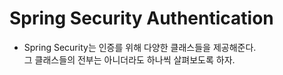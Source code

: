 <h1>Spring Security Authentication</h1>

- Spring Security는 인증를 위해 다양한 클래스들을 제공해준다.  
  그 클래스들의 전부는 아니더라도 하나씩 살펴보도록 하자.

<h2></h2>
